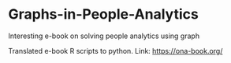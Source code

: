 # Graphs-in-People-Analytics
Interesting e-book on solving people analytics using graph

Translated e-book R scripts to python. Link: https://ona-book.org/
